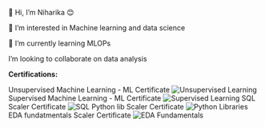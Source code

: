 
👋 Hi, I’m Niharika 😊

👀 I’m interested in Machine learning and data science

🌱 I’m currently learning MLOPs

I’m looking to collaborate on data analysis



**Certifications:**

Unsupervised Machine Learning - ML Certificate
![Unsupervised Learning](https://github.com/Nchadha12/Nchadha12/assets/168663644/34cbddb7-667c-432a-80a1-54dcfb875153)
Supervised Machine Learning - ML Certificate
![Supervised Learning](https://github.com/Nchadha12/Nchadha12/assets/168663644/4c7426cd-008a-4cb8-a8da-f459929e6c7c)
SQL Scaler Certificate
![SQL](https://github.com/Nchadha12/Nchadha12/assets/168663644/8fb3a581-3a3e-4f84-8116-1dc9908c3cb9)
Python lib Scaler Certificate
![Python Libraries](https://github.com/Nchadha12/Nchadha12/assets/168663644/ceaf3e96-b0d7-40d4-94cc-f3dec0ce00d5)
EDA fundatmentals Scaler Certificate
![EDA Fundamentals](https://github.com/Nchadha12/Nchadha12/assets/168663644/ff1ef7d4-ef77-4c86-bd52-a0e41018b374)
